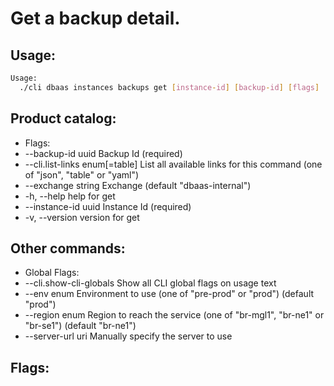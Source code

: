 # Get a backup detail.

## Usage:
```bash
Usage:
  ./cli dbaas instances backups get [instance-id] [backup-id] [flags]
```

## Product catalog:
- Flags:
- --backup-id uuid                Backup Id (required)
- --cli.list-links enum[=table]   List all available links for this command (one of "json", "table" or "yaml")
- --exchange string               Exchange (default "dbaas-internal")
- -h, --help                          help for get
- --instance-id uuid              Instance Id (required)
- -v, --version                       version for get

## Other commands:
- Global Flags:
- --cli.show-cli-globals   Show all CLI global flags on usage text
- --env enum               Environment to use (one of "pre-prod" or "prod") (default "prod")
- --region enum            Region to reach the service (one of "br-mgl1", "br-ne1" or "br-se1") (default "br-ne1")
- --server-url uri         Manually specify the server to use

## Flags:
```bash

```

